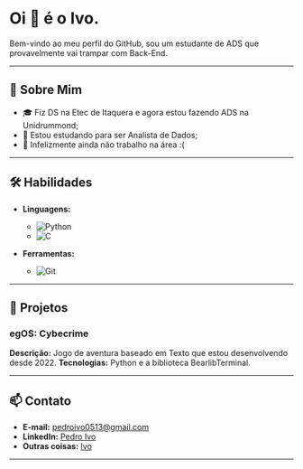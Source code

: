 # Oi 👋 é o Ivo.

Bem-vindo ao meu perfil do GitHub, sou um estudante de ADS que provavelmente vai trampar com Back-End.

---

## 🚀 Sobre Mim

- 🎓 Fiz DS na Etec de Itaquera e agora estou fazendo ADS na Unidrummond;
- 🌱 Estou estudando para ser Analista de Dados;
- 💼 Infelizmente ainda não trabalho na área :(

---

## 🛠️ Habilidades

- **Linguagens:** 
  - ![Python](https://img.shields.io/badge/Python-3776AB?style=for-the-badge&logo=python&logoColor=white)
  - ![C](https://img.shields.io/badge/C-A8B9CC?style=for-the-badge&logo=c&logoColor=white)

- **Ferramentas:**
  - ![Git](https://img.shields.io/badge/Git-F05032?style=for-the-badge&logo=git&logoColor=white)
---

## 📁 Projetos

### egOS: Cybecrime
**Descrição:** Jogo de aventura baseado em Texto que estou desenvolvendo desde 2022.
**Tecnologias:** Python e a biblioteca BearlibTerminal.

---

## 📫 Contato

- **E-mail:** pedroivo0513@gmail.com
- **LinkedIn:** [Pedro Ivo](https://www.linkedin.com/in/pedro-ivo-rocha/)
- **Outras coisas:** [Ivo](https://linktr.ee/pedro_ivo)

---


